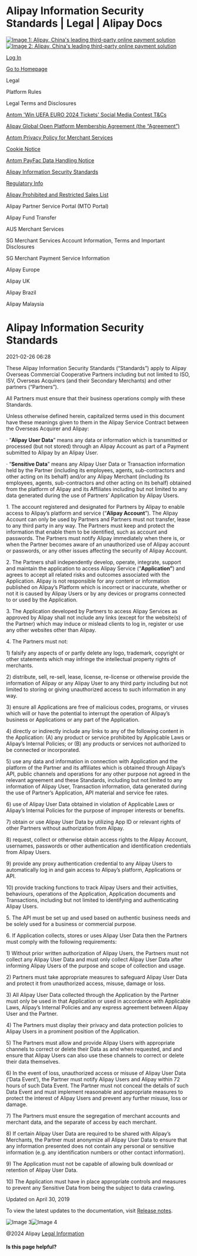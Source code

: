 Alipay Information Security Standards | Legal | Alipay Docs
===============
                        

[![Image 1: Alipay, China's leading third-party online payment solution](https://ac.alipay.com/storage/2024/3/26/d66c43c0-440d-4c97-9976-f2028a2c8c5e.svg)![Image 2: Alipay, China's leading third-party online payment solution](https://ac.alipay.com/storage/2024/3/26/a48bd336-aea0-4f16-bf83-616eacbb4434.svg)](/docs/)

[Log In](https://global.alipay.com/ilogin/account_login.htm?goto=https%3A%2F%2Fglobal.alipay.com%2Fdocs%2Fac%2FPlatform%2Fhvw1vu)

[Go to Homepage](../../)

Legal

Platform Rules

Legal Terms and Disclosures

[Antom 'Win UEFA EURO 2024 Tickets' Social Media Contest T&Cs](/docs/ac/Platform/social_media_content_tc)

[Alipay Global Open Platform Membership Agreement (the “Agreement”)](/docs/ac/Platform/membership)

[Antom Privacy Policy for Merchant Services](/docs/ac/Platform/privacy)

[Cookie Notice](/docs/ac/Platform/cookies)

[Antom PayFac Data Handling Notice](/docs/ac/Platform/bahzqeb-)

[Alipay Information Security Standards](/docs/ac/Platform/hvw1vu)

[Regulatory Info](/docs/ac/Platform/qd977g)

[Alipay Prohibited and Restricted Sales List](/docs/ac/Platform/prohibitedandrestricted)

Alipay Partner Service Portal (MTO Portal)

Alipay Fund Transfer

AUS Merchant Services

SG Merchant Services Account Information, Terms and Important Disclosures

SG Merchant Payment Service Information

Alipay Europe

Alipay UK

Alipay Brazil

Alipay Malaysia

Alipay Information Security Standards
=====================================

2021-02-26 06:28

These Alipay Information Security Standards (“Standards”) apply to Alipay Overseas Commercial Cooperative Partners including but not limited to ISO, ISV, Overseas Acquirers (and their Secondary Merchants) and other partners (“Partners”).

All Partners must ensure that their business operations comply with these Standards.

Unless otherwise defined herein, capitalized terms used in this document have these meanings given to them in the Alipay Service Contract between the Overseas Acquirer and Alipay:

· “**Alipay User Data**” means any data or information which is transmitted or processed (but not stored) through an Alipay Account as part of a Payment submitted to Alipay by an Alipay User.

· “**Sensitive Data**” means any Alipay User Data or Transaction information held by the Partner (including its employees, agents, sub-contractors and other acting on its behalf) and/or any Alipay Merchant (including its employees, agents, sub-contractors and other acting on its behalf) obtained from the platform of Alipay and its Affiliates including but not limited to any data generated during the use of Partners’ Application by Alipay Users.

1. The account registered and designated for Partners by Alipay to enable access to Alipay’s platform and service (“**Alipay Account**”). The Alipay Account can only be used by Partners and Partners must not transfer, lease to any third party in any way. The Partners must keep and protect the information that enable them to be identified, such as account and passwords. The Partners must notify Alipay immediately when there is, or when the Partner becomes aware of an unauthorized use of Alipay account or passwords, or any other issues affecting the security of Alipay Account.

2. The Partners shall independently develop, operate, integrate, support and maintain the application to access Alipay Service (“**Application”**) and agrees to accept all related risks and outcomes associated with the Application. Alipay is not responsible for any content or information published on Alipay’s Platform which is incorrect or inaccurate, whether or not it is caused by Alipay Users or by any devices or programs connected to or used by the Application.

3. The Application developed by Partners to access Alipay Services as approved by Alipay shall not include any links (except for the website(s) of the Partner) which may induce or mislead clients to log in, register or use any other websites other than Alipay.

4. The Partners must not:

1) falsify any aspects of or partly delete any logo, trademark, copyright or other statements which may infringe the intellectual property rights of merchants.

2) distribute, sell, re-sell, lease, license, re-license or otherwise provide the information of Alipay or any Alipay User to any third party including but not limited to storing or giving unauthorized access to such information in any way.

3) ensure all Applications are free of malicious codes, programs, or viruses which will or have the potential to interrupt the operation of Alipay’s business or Applications or any part of the Application.

4) directly or indirectly include any links to any of the following content in the Application: (A) any product or service prohibited by Applicable Laws or Alipay’s Internal Policies; or (B) any products or services not authorized to be connected or incorporated.

5) use any data and information in connection with Application and the platform of the Partner and its affiliates which is obtained through Alipay’s API, public channels and operations for any other purpose not agreed in the relevant agreement and these Standards, including but not limited to any information of Alipay User, Transaction information, data generated during the use of Partner’s Application, API material and service fee rates.

6) use of Alipay User Data obtained in violation of Applicable Laws or Alipay’s Internal Policies for the purpose of improper interests or benefits.

7) obtain or use Alipay User Data by utilizing App ID or relevant rights of other Partners without authorization from Alipay.

8) request, collect or otherwise obtain access rights to the Alipay Account, usernames, passwords or other authentication and identification credentials from Alipay Users.

9) provide any proxy authentication credential to any Alipay Users to automatically log in and gain access to Alipay’s platform, Applications or API.

10) provide tracking functions to track Alipay Users and their activities, behaviours, operations of the Application, Application documents and Transactions, including but not limited to identifying and authenticating Alipay Users.

5. The API must be set up and used based on authentic business needs and be solely used for a business or commercial purpose.

6. If Application collects, stores or uses Alipay User Data then the Partners must comply with the following requirements:

1) Without prior written authorization of Alipay Users, the Partners must not collect any Alipay User Data and must only collect Alipay User Data after informing Alipay Users of the purpose and scope of collection and usage.

2) Partners must take appropriate measures to safeguard Alipay User Data and protect it from unauthorized access, misuse, damage or loss.

3) All Alipay User Data collected through the Application by the Partner must only be used in that Application or used in accordance with Applicable Laws, Alipay’s Internal Policies and any express agreement between Alipay User and the Partner.

4) The Partners must display their privacy and data protection policies to Alipay Users in a prominent position of the Application.

5) The Partners must allow and provide Alipay Users with appropriate channels to correct or delete their Data as and when requested, and and ensure that Alipay Users can also use these channels to correct or delete their data themselves.

6) In the event of loss, unauthorized access or misuse of Alipay User Data (‘Data Event’), the Partner must notify Alipay Users and Alipay within 72 hours of such Data Event. The Partner must not conceal the details of such Data Event and must implement reasonable and appropriate measures to protect the interest of Alipay Users and prevent any further misuse, loss or damage.

7) The Partners must ensure the segregation of merchant accounts and merchant data, and the separate of access by each merchant.

8) If certain Alipay User Data are required to be shared with Alipay’s Merchants, the Partner must anonymize all Alipay User Data to ensure that any information presented does not contain any personal or sensitive information (e.g. any identification numbers or other contact information).

9) The Application must not be capable of allowing bulk download or retention of Alipay User Data.

10) The Application must have in place appropriate controls and measures to prevent any Sensitive Data from being the subject to data crawling.

Updated on April 30, 2019

To view the latest updates to the documentation, visit [Release notes](https://global.alipay.com/docs/releasenotes).

![Image 3](https://ac.alipay.com/storage/2021/5/20/19b2c126-9442-4f16-8f20-e539b1db482a.png)![Image 4](https://ac.alipay.com/storage/2021/5/20/e9f3f154-dbf0-455f-89f0-b3d4e0c14481.png)

@2024 Alipay [Legal Information](https://global.alipay.com/docs/ac/platform/membership)

#### Is this page helpful?